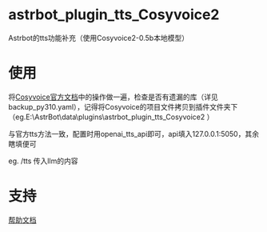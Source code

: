 # astrbot_plugin_tts_Cosyvoice2

Astrbot的tts功能补充（使用Cosyvoice2-0.5b本地模型）

# 使用

将[Cosyvoice官方文档](https://www.modelscope.cn/models/iic/CosyVoice2-0.5B/summary)中的操作做一遍，检查是否有遗漏的库（详见backup_py310.yaml），记得将Cosyvoice的项目文件拷贝到插件文件夹下  （eg.E:\AstrBot\data\plugins\astrbot_plugin_tts_Cosyvoice2 ）

与官方tts方法一致，配置时用openai_tts_api即可，api填入127.0.0.1:5050，其余瞎填便可 

eg. /tts 传入llm的内容

# 支持

[帮助文档](https://github.com/xiewoc/astrbot_plugin_tts_Cosyvoice2
)
